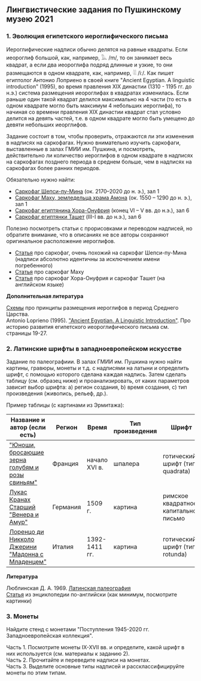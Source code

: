 ## Лингвистические задания по Пушкинскому музею 2021

### 1. Эволюция египетского иероглифического письма

Иероглифические надписи обычно делятся на равные квадраты. Если иеороглиф большой, как, например, 𓅓 /m/, то он занимает весь квадрат, а если два иеороглифа подряд длинные и узкие, то они размещаются в одном квадрате, как, например, 𓇌 /iː/. Как пишет египтолог Антонио Лоприено в своей книге "Ancient Egyptian. A linguistic introduction" (1995), во время правления XIX династии (1310 - 1195 гг. до н.э.) система размещения иеороглифах в квадратах изменилась. Если раньше один такой квадрат делился максимально на 4 части (то есть в одном квадрате могло быть максимум 4 небольших иероглифа), то начиная со времени правления XIX династии квадрат стал условно делится на девять частей, т.е. в одном квадрате могло быть умещено до девяти небольших иеорглифов. 

Задание состоит в том, чтобы проверить, отражаются ли эти изменения в надписях на саркофагах. Нужно внимательно изучить саркофаги, выставленные в залах ГМИИ им. Пушкина, и посмотреть, действительно ли количество иероглифов в одном квадрате в надписях на саркофагах позднего периода в среднем больше, чем в надписях на саркофагах более ранних периодов.

Обязательно нужно найти:

* [Саркофаг Шепси-пу-Мина](https://pushkinmuseum.art/data/fonds/ancient_east/1_1_a/1_1_a_5304__5305__5307__5336__5337/index.php?lang=ru) (ок. 2170–2020 до н. э.), зал 1
* [Саркофаг Маху, земледельца храма Амона](https://pushkinmuseum.art/data/fonds/ancient_east/1_1_a/1_1_a_5249/index.php?lang=ru) (ок. 1550 – 1290 до н. э.), зал 1
* [Саркофаг египтянина Хора-Онуфрия](https://pushkinmuseum.art/data/fonds/ancient_east/1_1_a/1_1_a_5250/index.php?lang=ru) (конец VI – V вв. до н.э.), зал 6
* [Саркофаг египтянки Ташет](https://pushkinmuseum.art/data/fonds/ancient_east/1_1_a/1_1_a_5302/index.php?lang=ru) (III-I вв. до н.э.), зал 6

Полезно посмотреть статьи с прорисовками и переводом надписей, но обратите внимание, что в описаниях не все авторы сохраняют оригинальное расположение иероглифов.

* [Статья](https://disk.yandex.ru/i/vvdZbAMmeQdxAw) про саркофаг, очень похожий на саркофаг Шепси-пу-Мина (надписи абсолютно идентичны за исключением имени погребенного)
* [Статья](https://yadi.sk/i/Rmjt2DdYa-ZQ9A) про саркофаг Маху
* [Статья](https://yadi.sk/i/7jSyS4BNxVgzcA) про саркофаг Хора-Онуфрия и саркофаг Ташет (на английском языке)

__Дополнительная литература__

[Схемы](https://disk.yandex.ru/i/3NzYKDKaGUD14A) про принципы размещения иероглифов в период Среднего Царства.  
Antonio Loprieno (1995). ["Ancient Egyptian. A Linguistic Introduction"](https://disk.yandex.ru/i/4xw1jRA3BJrHVw). Про историю развития египетского иеороглифического письма см. страницы 19-27.




### 2. Латинские шрифты в западноевропейском искусстве

Задание по палеографиии. В залах ГМИИ им. Пушкина нужно найти картины, гравюры, монеты и т.д. с надписями на латыни и определить шрифт, с помощью которого сделана каждая надпись. Затем сделать таблицу (см. образец ниже) и проанализировать, от каких параметров зависит выбор шрифта: а) регион создания, b) время создания, c) тип произведения (живопись, рельеф, др.).

Пример таблицы (с картинами из Эрмитажа):

| Название и автор (если есть)    | Регион  | Время | Тип произведения | Шрифт |
| ------------- | --------| ----- | ----- | ----- |
| ["Юноши, бросающие зерна голубям и розы свиньям"](https://www.hermitagemuseum.org/wps/portal/hermitage/digital-collection/11.%20textiles%2C%20tapestry/264738/!ut/p/z1/jY_LDoIwEEV_BffqFCjgtqmJiGINvrAb00XFGiwEGqN-vY1xZSI6u0nOPXMHOOTAtbiqQhhVaVHafc_DAyMkdH2KEkaDMSIsWwYZXUyQi2H3AtCXIQj4P_kOgHfrk18H7Adek9K0AF4Lcxoofawgd92hY-TNqFK2fceIWramuUPuhTjyR7YV__BOZ5H1roOYsS31KH4DHc1WUkN92eSPeYzOmPSeXSBF_A!!/dz/d5/L0lKQSEvUUt3TS80S0khL3J1/?lng=ru)| Франция | начало XVI в. | шпалера | готический шрифт (тип quadrata) |
|  [Лукас Кранах Старший "Венера и Амур"](https://www.hermitagemuseum.org/wps/portal/hermitage/digital-collection/01.%20paintings/38772/!ut/p/z1/04_Sj9CPykssy0xPLMnMz0vMAfIjo8zi_R0dzQyNnQ28_J1NXQwc_YMCTIOc_dwNDE30w8EKDHAARwP9KGL041EQhd94L0IWAH1gVOTr7JuuH1WQWJKhm5mXlq8fYWCop1CQmJlXkpmXXqwfYWxhbm4EdEsUmmme3uZA00JMPfz9w5yNnE2gCvC4pyA3NKLKx8Mg01FREQAmnqTC/dz/d5/L2dBISEvZ0FBIS9nQSEh/?lng=ru)| Германия | 1509 г. | картина | римское квадратное капитальное письмо |
| [Лоренцо ди Никколо Джерини "Мадонна с Младенцем"](https://hermitagemuseum.org/wps/portal/hermitage/digital-collection/01.%20paintings/29365/!ut/p/z1/jZBNT8MwDIb_Cjv0SOKmTdtxi4LEGBtBEx8hF5RB1wbWNEqzTeLXExCnCQq-WXr8-rGxwhIrq_em0cH0Vm9j_6iKJ8FYkWYc5oLTc2BidUNX_PoC0hw_fAHwSzHA6j_zI4Aaj5__tSBeQPySLxusnA7tqbGbHktI0YnTxgZjmwFLMs0KGl3UUdrlVRnTbulMiHtOeP4NjPuYdYcOzx0CRAmFNJsCVCUp86r4lGF2nVVRxteb2tce7Xz8chuCG84SSMDv0MG8GVe_GI163yTw01DbDwHLYxa77k6-L2bwSrf7BZtMPgDnvpGj/dz/d5/L2dBISEvZ0FBIS9nQSEh/?lng=ru) | Италия | 1392-1411 гг. | картина | готический шрифт (тип rotunda) |

**Литература**

Люблинская Д. А. 1969. [Латинская палеография](https://www.academia.edu/19126762/%D0%9B%D0%B0%D1%82%D0%B8%D0%BD%D1%81%D0%BA%D0%B0%D1%8F_%D0%BF%D0%B0%D0%BB%D0%B5%D0%BE%D0%B3%D1%80%D0%B0%D1%84%D0%B8%D1%8F)  
[Статья](https://www.britannica.com/art/calligraphy/Latin-alphabet-handwriting) из энциклопедии по-английски (как минимум, посмотрите картинки)


### 3. Монеты

Найдите стенд с монетами "Поступления 1945-2020 гг. Западноевропейская коллекция".

Часть 1. Посмотрите монеты IX-XVII вв. и определите, какой шрифт в них используется (см. материалы к заданию 2).  
Часть 2. Прочитайте и переведите надписи на монетах.  
Часть 3. Выделите основные типы надписей и рассклассифицируйте монеты по этим типам.  



